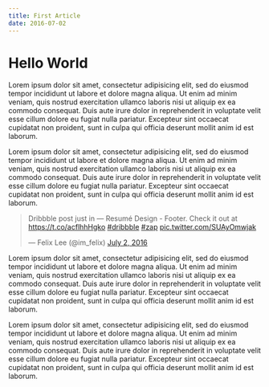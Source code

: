 ```yaml
---
title: First Article
date: 2016-07-02
---
```


# Hello World

Lorem ipsum dolor sit amet, consectetur adipisicing elit, sed do eiusmod
tempor incididunt ut labore et dolore magna aliqua. Ut enim ad minim veniam,
quis nostrud exercitation ullamco laboris nisi ut aliquip ex ea commodo
consequat. Duis aute irure dolor in reprehenderit in voluptate velit esse
cillum dolore eu fugiat nulla pariatur. Excepteur sint occaecat cupidatat non
proident, sunt in culpa qui officia deserunt mollit anim id est laborum.

Lorem ipsum dolor sit amet, consectetur adipisicing elit, sed do eiusmod
tempor incididunt ut labore et dolore magna aliqua. Ut enim ad minim veniam,
quis nostrud exercitation ullamco laboris nisi ut aliquip ex ea commodo
consequat. Duis aute irure dolor in reprehenderit in voluptate velit esse
cillum dolore eu fugiat nulla pariatur. Excepteur sint occaecat cupidatat non
proident, sunt in culpa qui officia deserunt mollit anim id est laborum.

<div class="w-auto mx-auto mb2">
  <blockquote class="twitter-tweet" data-lang="en">
    <p lang="en" dir="ltr">
      Dribbble post just in — Resumé Design - Footer. Check it out at
      <a href="https://t.co/acflhhHgko">https://t.co/acflhhHgko</a>
      <a href="https://twitter.com/hashtag/dribbble?src=hash">#dribbble</a>
      <a href="https://twitter.com/hashtag/zap?src=hash">#zap</a>
      <a href="https://t.co/SUAyOmwjak">pic.twitter.com/SUAyOmwjak</a>
    </p>
    &mdash; Felix Lee (@im_felix)
    <a href="https://twitter.com/im_felix/status/749159039771222016">July 2, 2016</a>
  </blockquote>
  <script async src="//platform.twitter.com/widgets.js" charset="utf-8"></script>
</div>

Lorem ipsum dolor sit amet, consectetur adipisicing elit, sed do eiusmod
tempor incididunt ut labore et dolore magna aliqua. Ut enim ad minim veniam,
quis nostrud exercitation ullamco laboris nisi ut aliquip ex ea commodo
consequat. Duis aute irure dolor in reprehenderit in voluptate velit esse
cillum dolore eu fugiat nulla pariatur. Excepteur sint occaecat cupidatat non
proident, sunt in culpa qui officia deserunt mollit anim id est laborum.

Lorem ipsum dolor sit amet, consectetur adipisicing elit, sed do eiusmod
tempor incididunt ut labore et dolore magna aliqua. Ut enim ad minim veniam,
quis nostrud exercitation ullamco laboris nisi ut aliquip ex ea commodo
consequat. Duis aute irure dolor in reprehenderit in voluptate velit esse
cillum dolore eu fugiat nulla pariatur. Excepteur sint occaecat cupidatat non
proident, sunt in culpa qui officia deserunt mollit anim id est laborum.
